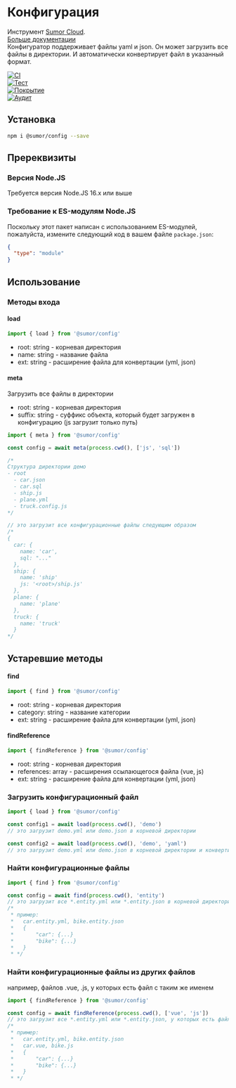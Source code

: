 # Конфигурация

Инструмент [Sumor Cloud](https://sumor.cloud).  
[Больше документации](https://sumor.cloud/config)  
Конфигуратор поддерживает файлы yaml и json. Он может загрузить все файлы в директории. И автоматически конвертирует файл в указанный формат.

[![CI](https://github.com/sumor-cloud/config/actions/workflows/ci.yml/badge.svg)](https://github.com/sumor-cloud/config/actions/workflows/ci.yml)  
[![Тест](https://github.com/sumor-cloud/config/actions/workflows/ut.yml/badge.svg)](https://github.com/sumor-cloud/config/actions/workflows/ut.yml)  
[![Покрытие](https://github.com/sumor-cloud/config/actions/workflows/coverage.yml/badge.svg)](https://github.com/sumor-cloud/config/actions/workflows/coverage.yml)  
[![Аудит](https://github.com/sumor-cloud/config/actions/workflows/audit.yml/badge.svg)](https://github.com/sumor-cloud/config/actions/workflows/audit.yml)

## Установка

```bash
npm i @sumor/config --save
```

## Пререквизиты

### Версия Node.JS

Требуется версия Node.JS 16.x или выше

### Требование к ES-модулям Node.JS

Поскольку этот пакет написан с использованием ES-модулей, пожалуйста, измените следующий код в вашем файле `package.json`:

```json
{
  "type": "module"
}
```

## Использование

### Методы входа

#### load

```js
import { load } from '@sumor/config'
```

- root: string - корневая директория
- name: string - название файла
- ext: string - расширение файла для конвертации (yml, json)

#### meta

Загрузить все файлы в директории

- root: string - корневая директория
- suffix: string - суффикс объекта, который будет загружен в конфигурацию (js загрузит только путь)

```js
import { meta } from '@sumor/config'

const config = await meta(process.cwd(), ['js', 'sql'])

/*
Структура директории демо
- root
  - car.json
  - car.sql
  - ship.js
  - plane.yml
  - truck.config.js
*/

// это загрузит все конфигурационные файлы следующим образом
/*
{
  car: {
    name: 'car',
    sql: "..."
  },
  ship: {
    name: 'ship'
    js: '<root>/ship.js'
  },
  plane: {
    name: 'plane'
  },
  truck: {
    name: 'truck'
  }
*/
```

## Устаревшие методы

#### find

```js
import { find } from '@sumor/config'
```

- root: string - корневая директория
- category: string - название категории
- ext: string - расширение файла для конвертации (yml, json)

#### findReference

```js
import { findReference } from '@sumor/config'
```

- root: string - корневая директория
- references: array - расширения ссылающегося файла (vue, js)
- ext: string - расширение файла для конвертации (yml, json)

### Загрузить конфигурационный файл

```javascript
import { load } from '@sumor/config'

const config1 = await load(process.cwd(), 'demo')
// это загрузит demo.yml или demo.json в корневой директории

const config2 = await load(process.cwd(), 'demo', 'yaml')
// это загрузит demo.yml или demo.json в корневой директории и конвертирует его в формат yaml
```

### Найти конфигурационные файлы

```javascript
import { find } from '@sumor/config'

const config = await find(process.cwd(), 'entity')
// это загрузит все *.entity.yml или *.entity.json в корневой директории
/*
 * пример:
 *   car.entity.yml, bike.entity.json
 *   {
 *       "car": {...}
 *       "bike": {...}
 *   }
 * */
```

### Найти конфигурационные файлы из других файлов

например, файлов .vue, .js, у которых есть файл с таким же именем

```javascript
import { findReference } from '@sumor/config'

const config = await findReference(process.cwd(), ['vue', 'js'])
// это загрузит все *.entity.yml или *.entity.json, у которых есть файл с таким же именем как *.vue или *.js в корневой директории
/*
 * пример:
 *   car.entity.yml, bike.entity.json
 *   car.vue, bike.js
 *   {
 *       "car": {...}
 *       "bike": {...}
 *   }
 * */
```
